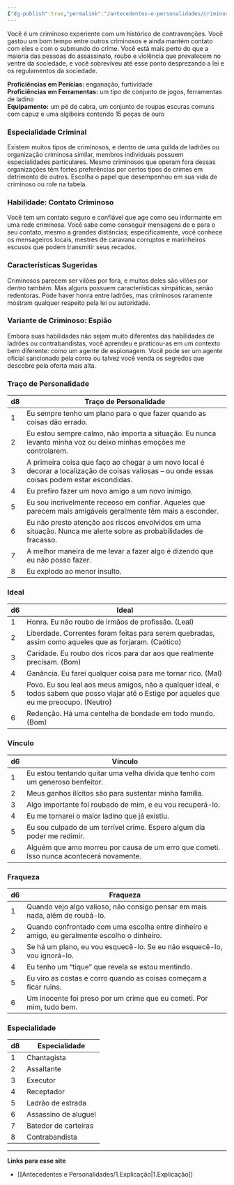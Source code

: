 ```yaml
---
{"dg-publish":true,"permalink":"/antecedentes-e-personalidades/criminoso/","tags":["Antecedentes Criminoso"],"created":"2024-07-23T08:29:11.000-03:00"}
---
```


Você é um criminoso experiente com um histórico de contravenções. Você gastou um bom tempo entre outros criminosos e ainda mantém contato com eles e com o submundo do crime. Você está mais perto do que a maioria das pessoas do assassinato, roubo e violência que prevalecem no ventre da sociedade, e você sobreviveu até esse ponto desprezando a lei e os regulamentos da sociedade.

**Proficiências em Perícias:** enganação, furtividade  
**Proficiências em Ferramentas:** um tipo de conjunto de jogos, ferramentas de ladino  
**Equipamento:** um pé de cabra, um conjunto de roupas escuras comuns com capuz e uma algibeira contendo 15 peças de ouro  

### Especialidade Criminal
Existem muitos tipos de criminosos, e dentro de uma guilda de ladrões ou organização criminosa similar, membros individuais possuem especialidades particulares. Mesmo criminosos que operam fora dessas organizações têm fortes preferências por certos tipos de crimes em detrimento de outros. Escolha o papel que desempenhou em sua vida de criminoso ou role na tabela.

### Habilidade: Contato Criminoso
Você tem um contato seguro e confiável que age como seu informante em uma rede criminosa. Você sabe como conseguir mensagens de e para o seu contato, mesmo a grandes distâncias; especificamente, você conhece os mensageiros locais, mestres de caravana corruptos e marinheiros escusos que podem transmitir seus recados.

### Características Sugeridas
Criminosos parecem ser vilões por fora, e muitos deles são vilões por dentro também. Mas alguns possuem características simpáticas, senão redentoras. Pode haver honra entre ladrões, mas criminosos raramente mostram qualquer respeito pela lei ou autoridade.

### Variante de Criminoso: Espião
Embora suas habilidades não sejam muito diferentes das habilidades de ladrões ou contrabandistas, você aprendeu e praticou-as em um contexto bem diferente: como um agente de espionagem. Você pode ser um agente oficial sancionado pela coroa ou talvez você venda os segredos que descobre pela oferta mais alta.

### Traço de Personalidade

| d8 | Traço de Personalidade                                                                                              |
|----|---------------------------------------------------------------------------------------------------------------------|
| 1  | Eu sempre tenho um plano para o que fazer quando as coisas dão errado.                                            |
| 2  | Eu estou sempre calmo, não importa a situação. Eu nunca levanto minha voz ou deixo minhas emoções me controlarem.|
| 3  | A primeira coisa que faço ao chegar a um novo local é decorar a localização de coisas valiosas – ou onde essas coisas podem estar escondidas.|
| 4  | Eu prefiro fazer um novo amigo a um novo inimigo.                                                                  |
| 5  | Eu sou incrivelmente receoso em confiar. Aqueles que parecem mais amigáveis geralmente têm mais a esconder.       |
| 6  | Eu não presto atenção aos riscos envolvidos em uma situação. Nunca me alerte sobre as probabilidades de fracasso.   |
| 7  | A melhor maneira de me levar a fazer algo é dizendo que eu não posso fazer.                                        |
| 8  | Eu explodo ao menor insulto.                                                                                       |

### Ideal

| d6 | Ideal                                                                                     |
|----|-------------------------------------------------------------------------------------------|
| 1  | Honra. Eu não roubo de irmãos de profissão. (Leal)                                       |
| 2  | Liberdade. Correntes foram feitas para serem quebradas, assim como aqueles que as forjaram. (Caótico) |
| 3  | Caridade. Eu roubo dos ricos para dar aos que realmente precisam. (Bom)                  |
| 4  | Ganância. Eu farei qualquer coisa para me tornar rico. (Mal)                            |
| 5  | Povo. Eu sou leal aos meus amigos, não a qualquer ideal, e todos sabem que posso viajar até o Estige por aqueles que eu me preocupo. (Neutro) |
| 6  | Redenção. Há uma centelha de bondade em todo mundo. (Bom)                                |

### Vínculo

| d6 | Vínculo                                                                                       |
|----|----------------------------------------------------------------------------------------------|
| 1  | Eu estou tentando quitar uma velha dívida que tenho com um generoso benfeitor.              |
| 2  | Meus ganhos ilícitos são para sustentar minha família.                                      |
| 3  | Algo importante foi roubado de mim, e eu vou recuperá-lo.                                   |
| 4  | Eu me tornarei o maior ladino que já existiu.                                               |
| 5  | Eu sou culpado de um terrível crime. Espero algum dia poder me redimir.                     |
| 6  | Alguém que amo morreu por causa de um erro que cometi. Isso nunca acontecerá novamente.      |

### Fraqueza

| d6 | Fraqueza                                                                                     |
|----|----------------------------------------------------------------------------------------------|
| 1  | Quando vejo algo valioso, não consigo pensar em mais nada, além de roubá-lo.                |
| 2  | Quando confrontado com uma escolha entre dinheiro e amigo, eu geralmente escolho o dinheiro.|
| 3  | Se há um plano, eu vou esquecê-lo. Se eu não esquecê-lo, vou ignorá-lo.                     |
| 4  | Eu tenho um “tique” que revela se estou mentindo.                                            |
| 5  | Eu viro as costas e corro quando as coisas começam a ficar ruins.                            |
| 6  | Um inocente foi preso por um crime que eu cometi. Por mim, tudo bem.                        |

### Especialidade

| d8 | Especialidade                 |
|----|-------------------------------|
| 1  | Chantagista                   |
| 2  | Assaltante                    |
| 3  | Executor                      |
| 4  | Receptador                    |
| 5  | Ladrão de estrada             |
| 6  | Assassino de aluguel          |
| 7  | Batedor de carteiras          |
| 8  | Contrabandista                |
___
**Links para esse site**
- [[Antecedentes e Personalidades/1.Explicação\|1.Explicação]]